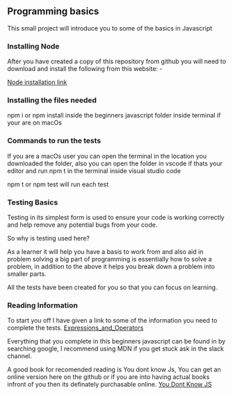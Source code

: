 ## Programming basics

This small project will introduce you to some of the basics in Javascript

### Installing Node

After you have created a copy of this repository from github you will need to download and install the following from this website: -

[Node installation link](https://nodejs.org/en/download/)

### Installing the files needed

npm i or npm install inside the beginners javascript folder inside terminal if your are on macOs

### Commands to run the tests

If you are a macOs user you can open the terminal in the location you downloaded the folder, also you can open the folder in vscode if thats your editor and run npm t in the terminal inside visual studio code

npm t or npm test will run each test

### Testing Basics

Testing in its simplest form is used to ensure your code is working correctly and help remove any potential bugs from your code.

So why is testing used here?

As a learner it will help you have a basis to work from and also aid in problem solving a big part of programming is essentially how to solve a problem, in addition to the above it helps you break down a problem into smaller parts.

All the tests have been created for you so that you can focus on learning.

### Reading Information

To start you off I have given a link to some of the information you need to complete the tests.
[Expressions_and_Operators](https://developer.mozilla.org/en-US/docs/Web/JavaScript/Guide/Expressions_and_Operators)

Everything that you complete in this beginners javascript can be found in by searching google, I recommend using MDN if you get stuck ask in the slack channel.

A good book for recomended reading is You dont know Js, You can get an online version here on the github or if you are into having actual books infront of you then its definately purchasable online.
[You Dont Know JS](https://github.com/getify/You-Dont-Know-JS)
